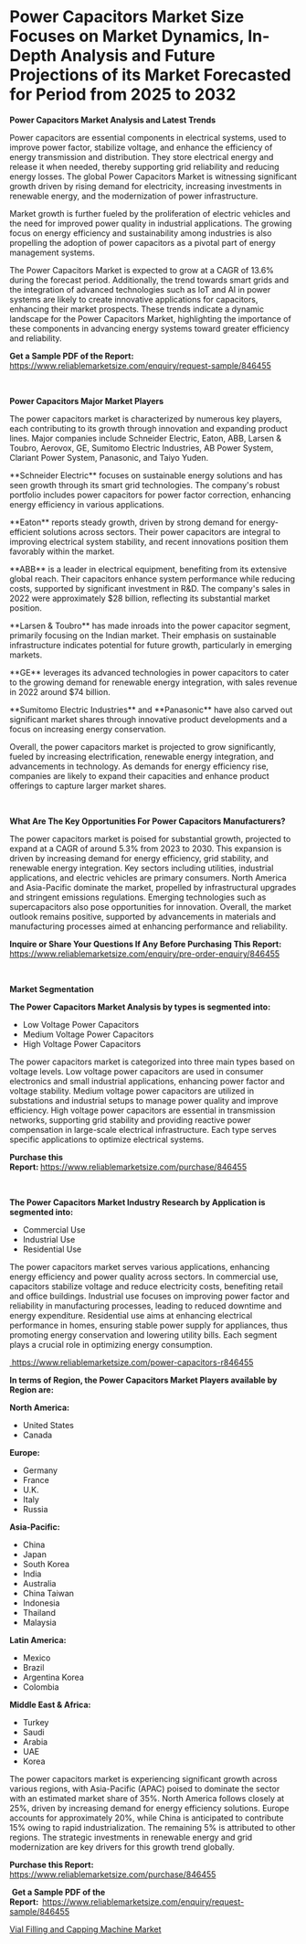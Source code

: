 <p><h1>Power Capacitors Market Size Focuses on Market Dynamics, In-Depth Analysis and Future Projections of its Market Forecasted for Period from 2025 to 2032</h1></p><p><strong>Power Capacitors Market Analysis and Latest Trends</strong></p>
<p><p>Power capacitors are essential components in electrical systems, used to improve power factor, stabilize voltage, and enhance the efficiency of energy transmission and distribution. They store electrical energy and release it when needed, thereby supporting grid reliability and reducing energy losses. The global Power Capacitors Market is witnessing significant growth driven by rising demand for electricity, increasing investments in renewable energy, and the modernization of power infrastructure.</p><p>Market growth is further fueled by the proliferation of electric vehicles and the need for improved power quality in industrial applications. The growing focus on energy efficiency and sustainability among industries is also propelling the adoption of power capacitors as a pivotal part of energy management systems.</p><p>The Power Capacitors Market is expected to grow at a CAGR of 13.6% during the forecast period. Additionally, the trend towards smart grids and the integration of advanced technologies such as IoT and AI in power systems are likely to create innovative applications for capacitors, enhancing their market prospects. These trends indicate a dynamic landscape for the Power Capacitors Market, highlighting the importance of these components in advancing energy systems toward greater efficiency and reliability.</p></p>
<p><strong>Get a Sample PDF of the Report:&nbsp;</strong> <a href="https://www.reliablemarketsize.com/enquiry/request-sample/846455?utm_campaign=2575&utm_medium=2&utm_source=Github&utm_content=ia&utm_term=20022025&utm_id=power-capacitors">https://www.reliablemarketsize.com/enquiry/request-sample/846455</a></p>
<p>&nbsp;</p>
<p><strong>Power Capacitors Major Market Players</strong></p>
<p><p>The power capacitors market is characterized by numerous key players, each contributing to its growth through innovation and expanding product lines. Major companies include Schneider Electric, Eaton, ABB, Larsen & Toubro, Aerovox, GE, Sumitomo Electric Industries, AB Power System, Clariant Power System, Panasonic, and Taiyo Yuden.</p><p>**Schneider Electric** focuses on sustainable energy solutions and has seen growth through its smart grid technologies. The company's robust portfolio includes power capacitors for power factor correction, enhancing energy efficiency in various applications.</p><p>**Eaton** reports steady growth, driven by strong demand for energy-efficient solutions across sectors. Their power capacitors are integral to improving electrical system stability, and recent innovations position them favorably within the market.</p><p>**ABB** is a leader in electrical equipment, benefiting from its extensive global reach. Their capacitors enhance system performance while reducing costs, supported by significant investment in R&D. The company's sales in 2022 were approximately $28 billion, reflecting its substantial market position.</p><p>**Larsen & Toubro** has made inroads into the power capacitor segment, primarily focusing on the Indian market. Their emphasis on sustainable infrastructure indicates potential for future growth, particularly in emerging markets.</p><p>**GE** leverages its advanced technologies in power capacitors to cater to the growing demand for renewable energy integration, with sales revenue in 2022 around $74 billion.</p><p>**Sumitomo Electric Industries** and **Panasonic** have also carved out significant market shares through innovative product developments and a focus on increasing energy conservation.</p><p>Overall, the power capacitors market is projected to grow significantly, fueled by increasing electrification, renewable energy integration, and advancements in technology. As demands for energy efficiency rise, companies are likely to expand their capacities and enhance product offerings to capture larger market shares.</p></p>
<p>&nbsp;</p>
<p><strong>What Are The Key Opportunities For Power Capacitors Manufacturers?</strong></p>
<p><p>The power capacitors market is poised for substantial growth, projected to expand at a CAGR of around 5.3% from 2023 to 2030. This expansion is driven by increasing demand for energy efficiency, grid stability, and renewable energy integration. Key sectors including utilities, industrial applications, and electric vehicles are primary consumers. North America and Asia-Pacific dominate the market, propelled by infrastructural upgrades and stringent emissions regulations. Emerging technologies such as supercapacitors also pose opportunities for innovation. Overall, the market outlook remains positive, supported by advancements in materials and manufacturing processes aimed at enhancing performance and reliability.</p></p>
<p><strong>Inquire or Share Your Questions If Any Before Purchasing This Report:</strong> <a href="https://www.reliablemarketsize.com/enquiry/pre-order-enquiry/846455?utm_campaign=2575&utm_medium=2&utm_source=Github&utm_content=ia&utm_term=20022025&utm_id=power-capacitors">https://www.reliablemarketsize.com/enquiry/pre-order-enquiry/846455</a></p>
<p>&nbsp;</p>
<p><strong>Market Segmentation</strong></p>
<p><strong>The Power Capacitors Market Analysis by types is segmented into:</strong></p>
<p><ul><li>Low Voltage Power Capacitors</li><li>Medium Voltage Power Capacitors</li><li>High Voltage Power Capacitors</li></ul></p>
<p><p>The power capacitors market is categorized into three main types based on voltage levels. Low voltage power capacitors are used in consumer electronics and small industrial applications, enhancing power factor and voltage stability. Medium voltage power capacitors are utilized in substations and industrial setups to manage power quality and improve efficiency. High voltage power capacitors are essential in transmission networks, supporting grid stability and providing reactive power compensation in large-scale electrical infrastructure. Each type serves specific applications to optimize electrical systems.</p></p>
<p><strong>Purchase this Report:&nbsp;</strong><a href="https://www.reliablemarketsize.com/purchase/846455?utm_campaign=2575&utm_medium=2&utm_source=Github&utm_content=ia&utm_term=20022025&utm_id=power-capacitors">https://www.reliablemarketsize.com/purchase/846455</a></p>
<p>&nbsp;</p>
<p><strong>The Power Capacitors Market Industry Research by Application is segmented into:</strong></p>
<p><ul><li>Commercial Use</li><li>Industrial Use</li><li>Residential Use</li></ul></p>
<p><p>The power capacitors market serves various applications, enhancing energy efficiency and power quality across sectors. In commercial use, capacitors stabilize voltage and reduce electricity costs, benefiting retail and office buildings. Industrial use focuses on improving power factor and reliability in manufacturing processes, leading to reduced downtime and energy expenditure. Residential use aims at enhancing electrical performance in homes, ensuring stable power supply for appliances, thus promoting energy conservation and lowering utility bills. Each segment plays a crucial role in optimizing energy consumption.</p></p>
<p><a href="https://www.reliablemarketsize.com/power-capacitors-r846455?utm_campaign=2575&utm_medium=2&utm_source=Github&utm_content=ia&utm_term=20022025&utm_id=power-capacitors">&nbsp;https://www.reliablemarketsize.com/power-capacitors-r846455</a></p>
<p><strong>In terms of Region, the Power Capacitors Market Players available by Region are:</strong></p>
<p>
    <p> <strong> North America: </strong>
        <ul>
            <li>United States</li>
            <li>Canada</li>
        </ul>
        </p> 
    <p> <strong> Europe: </strong>
        <ul>
            <li>Germany</li>
            <li>France</li>
            <li>U.K.</li>
            <li>Italy</li>
            <li>Russia</li>
        </ul>
        </p> 
    <p> <strong> Asia-Pacific: </strong>
        <ul>
            <li>China</li>
            <li>Japan</li>
            <li>South Korea</li>
            <li>India</li>
            <li>Australia</li>
            <li>China Taiwan</li>
            <li>Indonesia</li>
            <li>Thailand</li>
            <li>Malaysia</li>
        </ul>
        </p> 
    <p> <strong> Latin America: </strong>
        <ul>
            <li>Mexico</li>
            <li>Brazil</li>
            <li>Argentina Korea</li>
            <li>Colombia</li>
        </ul>
        </p> 
    <p> <strong> Middle East & Africa: </strong>
        <ul>
            <li>Turkey</li>
            <li>Saudi</li>
            <li>Arabia</li>
            <li>UAE</li>
            <li>Korea</li>
        </ul>
    </p>
    </p>
<p><p>The power capacitors market is experiencing significant growth across various regions, with Asia-Pacific (APAC) poised to dominate the sector with an estimated market share of 35%. North America follows closely at 25%, driven by increasing demand for energy efficiency solutions. Europe accounts for approximately 20%, while China is anticipated to contribute 15% owing to rapid industrialization. The remaining 5% is attributed to other regions. The strategic investments in renewable energy and grid modernization are key drivers for this growth trend globally.</p></p>
<p><strong>Purchase this Report: </strong><a href="https://www.reliablemarketsize.com/purchase/846455?utm_campaign=2575&utm_medium=2&utm_source=Github&utm_content=ia&utm_term=20022025&utm_id=power-capacitors">https://www.reliablemarketsize.com/purchase/846455</a></p>
<p>&nbsp;<strong>Get a Sample PDF of the Report:&nbsp;&nbsp;</strong><a href="https://www.reliablemarketsize.com/enquiry/request-sample/846455?utm_campaign=2575&utm_medium=2&utm_source=Github&utm_content=ia&utm_term=20022025&utm_id=power-capacitors">https://www.reliablemarketsize.com/enquiry/request-sample/846455</a></p>
<p><strong></strong></p>
<p><p><a href="https://github.com/agdonthisa/Market-Research-Report-List-1/blob/main/vial-filling-and-capping-machine-market.md?utm_campaign=2575&utm_medium=2&utm_source=Github&utm_content=ia&utm_term=20022025&utm_id=power-capacitors">Vial Filling and Capping Machine Market</a></p></p>